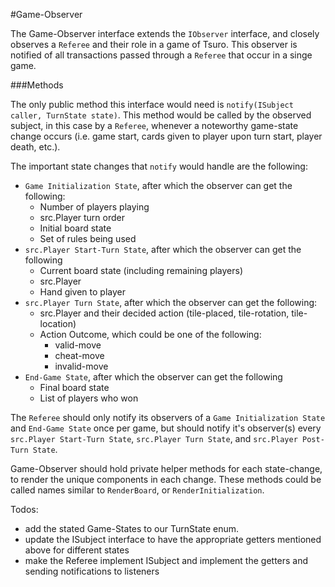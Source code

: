 #Game-Observer

The Game-Observer interface extends the `IObserver` interface, and closely observes a `Referee` and their role in a game
of Tsuro. This observer is notified of all transactions passed through a `Referee` that occur in a singe game.

###Methods

The only public method this interface would need is `notify(ISubject caller, TurnState state)`. This method would be
called by the observed subject, in this case by a `Referee`, whenever a noteworthy game-state change occurs (i.e. game start,
cards given to player upon turn start, player death, etc.).

The important state changes that `notify` would handle are the following:
- `Game Initialization State`, after which the observer can get the following:
    - Number of players playing
    - src.Player turn order
    - Initial board state
    - Set of rules being used
- `src.Player Start-Turn State`, after which the observer can get the following
    - Current board state (including remaining players)
    - src.Player
    - Hand given to player
- `src.Player Turn State`, after which the observer can get the following:
    - src.Player and their decided action (tile-placed, tile-rotation, tile-location)
    - Action Outcome, which could be one of the following:
        - valid-move
        - cheat-move
        - invalid-move
- `End-Game State`, after which the observer can get the following
    - Final board state
    - List of players who won
    
    
The `Referee` should only notify its observers of a `Game Initialization State` and `End-Game State` once per game, but
should notify it's observer(s) every `src.Player Start-Turn State`, `src.Player Turn State`, and `src.Player Post-Turn State`.

Game-Observer should hold private helper methods for each state-change, to render the unique components in each change.
These methods could be called names similar to `RenderBoard`, or `RenderInitialization`.

Todos:
- add the stated Game-States to our TurnState enum.
- update the ISubject interface to have the appropriate getters mentioned above for different states
- make the Referee implement ISubject and implement the getters and sending notifications to listeners
